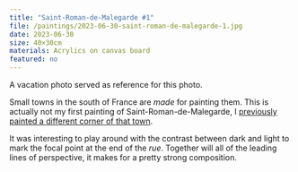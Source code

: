 ```yaml
---
title: "Saint-Roman-de-Malegarde #1"
file: /paintings/2023-06-30-saint-roman-de-malegarde-1.jpg
date: 2023-06-30
size: 40×30cm
materials: Acrylics on canvas board
featured: no
---
```


A vacation photo served as reference for this photo.

Small towns in the south of France are *made* for painting them. This is actually not my first painting of Saint-Roman-de-Malegarde, I [previously painted a different corner of that town](http://127.0.0.1:4000/paintings/2022-04-29-south-france-cypress/).

It was interesting to play around with the contrast between dark and light to mark the focal point at the end of the *rue*. Together will all of the leading lines of perspective, it makes for a pretty strong composition. 
